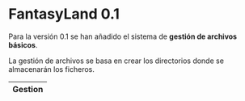 # FantasyLand 0.1

Para la versión 0.1 se han añadido el sistema de **gestión de archivos básicos**.

La gestión de archivos se basa en crear los directorios donde se almacenarán los ficheros.

| Gestion |
|---------|